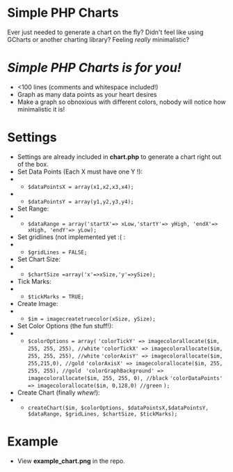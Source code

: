 # Simple PHP Charts

Ever just needed to generate a chart on the fly? 
Didn't feel like using GCharts or another charting library?
Feeling _really_ minimalistic?

# _Simple PHP Charts is for you!_

  - <100 lines (comments and whitespace included!)
  - Graph as many data points as your heart desires
  - Make a graph so obnoxious with different colors, nobody will notice how minimalistic it is!

# Settings
- Settings are already included in **chart.php** to generate a chart right out of the box. 
- Set Data Points (Each X must have one Y !):
- - ```$dataPointsX = array(x1,x2,x3,x4); ```
- - ```$dataPointsY = array(y1,y2,y3,y4); ```
- Set Range:
- - ```$dataRange = array('startX'=> xLow,'startY'=> yHigh, 'endX'=> xHigh, 'endY'=> yLow);```
- Set gridlines (not implemented yet :( :
- - ```$gridLines = FALSE;```
- Set Chart Size:
- - ```$chartSize =array('x'=>xSize,'y'=>ySize); ```
- Tick Marks:
- - ```$tickMarks = TRUE;```
- Create Image: 
- - ```$im = imagecreatetruecolor(xSize, ySize);```
- Set Color Options (the fun stuff!):
- - ```$colorOptions = array(```
	```'colorTickY' => imagecolorallocate($im, 255, 255, 255), //white```
	```'colorTickX' => imagecolorallocate($im, 255, 255, 255), //white```
	```'colorAxisY' => imagecolorallocate($im, 255,215,0), //gold```
	```'colorAxisX' => imagecolorallocate($im, 255, 255, 255), //gold```
```	'colorGraphBackground' => imagecolorallocate($im, 255, 255, 0), //black```
	```'colorDataPoints' => imagecolorallocate($im, 0,128,0) //green```
```);```
- Create Chart (finally _whew!_): 
- - ```createChart($im, $colorOptions, $dataPointsX,$dataPointsY, $dataRange, $gridLines, $chartSize, $tickMarks);```
# Example
- View **example_chart.png** in the repo.



